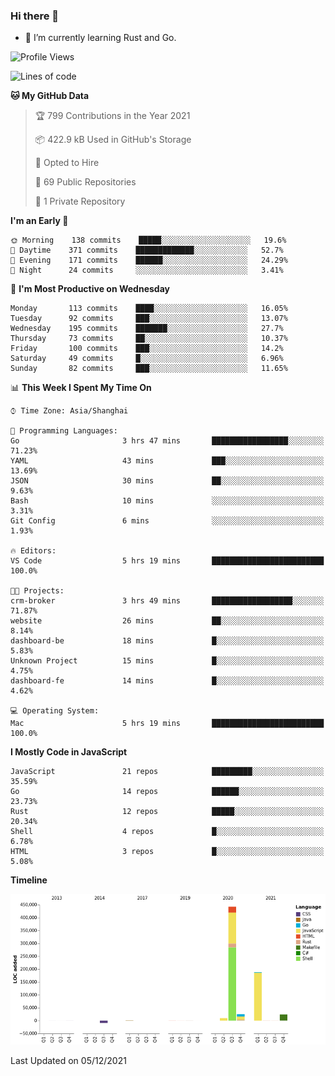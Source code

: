 ### Hi there 👋

- 🌱 I’m currently learning Rust and Go.

<!--START_SECTION:waka-->
![Profile Views](http://img.shields.io/badge/Profile%20Views-47-blue)

![Lines of code](https://img.shields.io/badge/From%20Hello%20World%20I%27ve%20Written-683214%20lines%20of%20code-blue)

**🐱 My GitHub Data** 

> 🏆 799 Contributions in the Year 2021
 > 
> 📦 422.9 kB Used in GitHub's Storage 
 > 
> 💼 Opted to Hire
 > 
> 📜 69 Public Repositories 
 > 
> 🔑 1 Private Repository 
 > 
**I'm an Early 🐤** 

```text
🌞 Morning    138 commits    █████░░░░░░░░░░░░░░░░░░░░   19.6% 
🌆 Daytime    371 commits    █████████████░░░░░░░░░░░░   52.7% 
🌃 Evening    171 commits    ██████░░░░░░░░░░░░░░░░░░░   24.29% 
🌙 Night      24 commits     ░░░░░░░░░░░░░░░░░░░░░░░░░   3.41%

```
📅 **I'm Most Productive on Wednesday** 

```text
Monday       113 commits    ████░░░░░░░░░░░░░░░░░░░░░   16.05% 
Tuesday      92 commits     ███░░░░░░░░░░░░░░░░░░░░░░   13.07% 
Wednesday    195 commits    ███████░░░░░░░░░░░░░░░░░░   27.7% 
Thursday     73 commits     ██░░░░░░░░░░░░░░░░░░░░░░░   10.37% 
Friday       100 commits    ███░░░░░░░░░░░░░░░░░░░░░░   14.2% 
Saturday     49 commits     █░░░░░░░░░░░░░░░░░░░░░░░░   6.96% 
Sunday       82 commits     ███░░░░░░░░░░░░░░░░░░░░░░   11.65%

```


📊 **This Week I Spent My Time On** 

```text
⌚︎ Time Zone: Asia/Shanghai

💬 Programming Languages: 
Go                       3 hrs 47 mins       █████████████████░░░░░░░░   71.23% 
YAML                     43 mins             ███░░░░░░░░░░░░░░░░░░░░░░   13.69% 
JSON                     30 mins             ██░░░░░░░░░░░░░░░░░░░░░░░   9.63% 
Bash                     10 mins             ░░░░░░░░░░░░░░░░░░░░░░░░░   3.31% 
Git Config               6 mins              ░░░░░░░░░░░░░░░░░░░░░░░░░   1.93%

🔥 Editors: 
VS Code                  5 hrs 19 mins       █████████████████████████   100.0%

🐱‍💻 Projects: 
crm-broker               3 hrs 49 mins       ██████████████████░░░░░░░   71.87% 
website                  26 mins             ██░░░░░░░░░░░░░░░░░░░░░░░   8.14% 
dashboard-be             18 mins             █░░░░░░░░░░░░░░░░░░░░░░░░   5.83% 
Unknown Project          15 mins             █░░░░░░░░░░░░░░░░░░░░░░░░   4.75% 
dashboard-fe             14 mins             █░░░░░░░░░░░░░░░░░░░░░░░░   4.62%

💻 Operating System: 
Mac                      5 hrs 19 mins       █████████████████████████   100.0%

```

**I Mostly Code in JavaScript** 

```text
JavaScript               21 repos            █████████░░░░░░░░░░░░░░░░   35.59% 
Go                       14 repos            ██████░░░░░░░░░░░░░░░░░░░   23.73% 
Rust                     12 repos            █████░░░░░░░░░░░░░░░░░░░░   20.34% 
Shell                    4 repos             █░░░░░░░░░░░░░░░░░░░░░░░░   6.78% 
HTML                     3 repos             █░░░░░░░░░░░░░░░░░░░░░░░░   5.08%

```


**Timeline**

![Chart not found](https://raw.githubusercontent.com/elton/elton/main/charts/bar_graph.png) 


 Last Updated on 05/12/2021
<!--END_SECTION:waka-->

<!--
**elton/elton** is a ✨ _special_ ✨ repository because its `README.md` (this file) appears on your GitHub profile.

Here are some ideas to get you started:

- 🔭 I’m currently working on ...
- 🌱 I’m currently learning ...
- 👯 I’m looking to collaborate on ...
- 🤔 I’m looking for help with ...
- 💬 Ask me about ...
- 📫 How to reach me: ...
- 😄 Pronouns: ...
- ⚡ Fun fact: ...
-->
